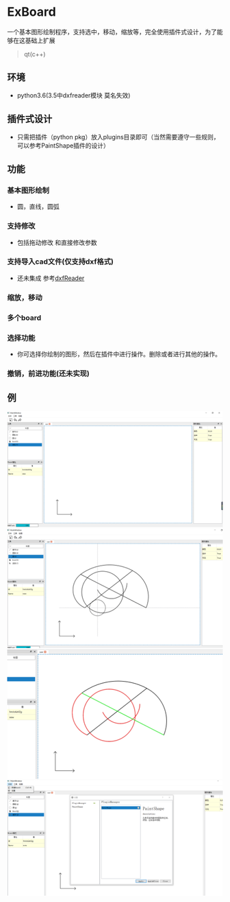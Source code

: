 # ExBoard
一个基本图形绘制程序，支持选中，移动，缩放等，完全使用插件式设计，为了能够在这基础上扩展  
> qt(c++)
## 环境  
* python3.6(3.5中dxfreader模块 莫名失效)
## 插件式设计
* 只需把插件（python pkg）放入plugins目录即可（当然需要遵守一些规则，可以参考PaintShape插件的设计）
## 功能
### 基本图形绘制
* 圆，直线，圆弧
### 支持修改
* 包括拖动修改 和直接修改参数
### 支持导入cad文件(仅支持dxf格式)
* 还未集成 参考[dxfReader](https://github.com/XUIgit/dxfReader)
### 缩放，移动
### 多个board
### 选择功能
* 你可选择你绘制的图形，然后在插件中进行操作。删除或者进行其他的操作。
### 撤销，前进功能(还未实现)
## 例
![](https://github.com/XUIgit/ExBoard/raw/master/demo/01.png)
![](https://github.com/XUIgit/ExBoard/raw/master/demo/02.png)
![](https://github.com/XUIgit/ExBoard/raw/master/demo/03.png)
![](https://github.com/XUIgit/ExBoard/raw/master/demo/04.png)
